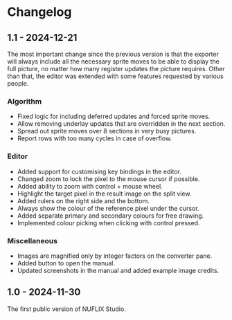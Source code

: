 # Changelog

## 1.1 - 2024-12-21

The most important change since the previous version is that the exporter will always include all the necessary sprite moves to be able to display the full picture, no matter how many register updates the picture requires. Other than that, the editor was extended with some features requested by various people.

### Algorithm

* Fixed logic for including deferred updates and forced sprite moves.
* Allow removing underlay updates that are overridden in the next section.
* Spread out sprite moves over 8 sections in very busy pictures.
* Report rows with too many cycles in case of overflow.

### Editor

* Added support for customising key bindings in the editor.
* Changed zoom to lock the pixel to the mouse cursor if possible.
* Added ability to zoom with control + mouse wheel.
* Highlight the target pixel in the result image on the split view.
* Added rulers on the right side and the bottom.
* Always show the colour of the reference pixel under the cursor.
* Added separate primary and secondary colours for free drawing.
* Implemented colour picking when clicking with control pressed.

### Miscellaneous

* Images are magnified only by integer factors on the converter pane.
* Added button to open the manual.
* Updated screenshots in the manual and added example image credits.

## 1.0 - 2024-11-30

The first public version of NUFLIX Studio.